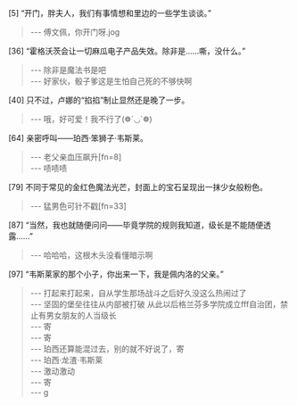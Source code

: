 
[5] “开门，胖夫人，我们有事情想和里边的一些学生谈谈。”
>--- 傅文佩，你开门呀.jog<br>

[36] “霍格沃茨会让一切麻瓜电子产品失效。除非是……嘶，没什么。”
>--- 除非是魔法书是吧<br>
>--- 好家伙，骰子爹这是生怕自己死的不够快啊<br>

[40] 只不过，卢娜的“掐掐”制止显然还是晚了一步。
>--- 哦，好可爱！我不行了(❁´◡`❁)<br>

[64] 亲密呼叫——珀西·笨狮子·韦斯莱。
>--- 老父亲血压飙升[fn=8]<br>
>--- 啧啧啧<br>

[79] 不同于常见的金红色魔法光芒，封面上的宝石呈现出一抹少女般粉色。
>--- 猛男色可针不戳[fn=33]<br>

[87] “当然，我也就随便问问——毕竟学院的规则我知道，级长是不能随便透露……”
>--- 哈哈哈，这根木头没看懂暗示啊<br>

[97] “韦斯莱家的那个小子，你出来一下，我是佩内洛的父亲。”
>--- 打起来打起来，自从学生那场战斗之后好久没这么热闹过了<br>
>--- 坚固的堡垒往往从内部被打破
从此以后格兰芬多学院成立fff自治团，禁止有男女朋友的人当级长<br>
>--- 寄<br>
>--- 寄<br>
>--- 珀西还算能混过去，别的就不好说了，寄<br>
>--- 珀西·龙渣·韦斯莱<br>
>--- 激动激动<br>
>--- 寄<br>
>--- g<br>
